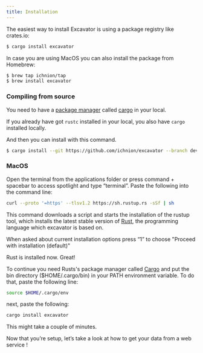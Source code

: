 ```yaml
---
title: Installation
---
```


The easiest way to install Excavator is using a package registry like crates.io:

```sh
$ cargo install excavator
```

In case you are using MacOS you can also install the package from Homebrew:

```sh
$ brew tap ichnion/tap
$ brew install excavator
```

### Compiling from source

You need to have a [package manager](https://doc.rust-lang.org/cargo/appendix/glossary.html#package-manager) called [cargo](https://doc.rust-lang.org/cargo/) in your local.

If you already have got `rustc` installed in your local, you also have `cargo` installed locally.

And then you can install with this command.

```sh
$ cargo install --git https://github.com/ichnion/excavator --branch develop
```

### MacOS

Open the terminal from the applications folder or press command + spacebar to access spotlight and type “terminal”. Paste the following into the command line:

```sh
curl --proto '=https' --tlsv1.2 https://sh.rustup.rs -sSf | sh
```
This command downloads a script and starts the installation of the rustup tool, which installs the latest stable version of [Rust](https://doc.rust-lang.org/book/ch00-00-introduction.html), the programming language which excavator is based on.

When asked about current installation options press “1” to choose "Proceed with installation (default)"

Rust is installed now. Great!

To continue you need Rusts's package manager called [Cargo](https://doc.rust-lang.org/book/ch01-03-hello-cargo.html) and put the bin directory ($HOME/.cargo/bin) in your PATH environment variable. To do that, paste the following line:

```sh
source $HOME/.cargo/env
```

next, paste the following:
```sh
cargo install excavator
```

This might take a couple of minutes.

Now that you’re setup, let’s take a look at how to get your data from a web service !
